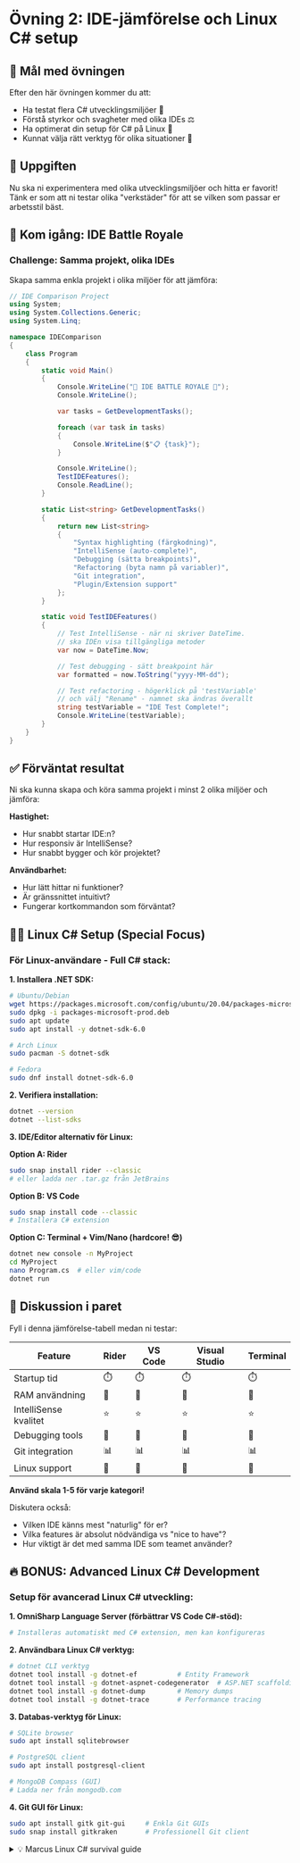 
# Övning 2: IDE-jämförelse och Linux C# setup

## 🎯 Mål med övningen

Efter den här övningen kommer du att:
- Ha testat flera C# utvecklingsmiljöer 🔄
- Förstå styrkor och svagheter med olika IDEs ⚖️
- Ha optimerat din setup för C# på Linux 🐧
- Kunnat välja rätt verktyg för olika situationer 🎯

## 🧩 Uppgiften

Nu ska ni experimentera med olika utvecklingsmiljöer och hitta er favorit! Tänk er som att ni testar olika "verkstäder" för att se vilken som passar er arbetsstil bäst.

## 🚀 Kom igång: IDE Battle Royale

### **Challenge: Samma projekt, olika IDEs**

Skapa samma enkla projekt i olika miljöer för att jämföra:

```csharp
// IDE Comparison Project
using System;
using System.Collections.Generic;
using System.Linq;

namespace IDEComparison
{
    class Program
    {
        static void Main()
        {
            Console.WriteLine("🥊 IDE BATTLE ROYALE 🥊");
            Console.WriteLine();

            var tasks = GetDevelopmentTasks();

            foreach (var task in tasks)
            {
                Console.WriteLine($"📋 {task}");
            }

            Console.WriteLine();
            TestIDEFeatures();
            Console.ReadLine();
        }

        static List<string> GetDevelopmentTasks()
        {
            return new List<string>
            {
                "Syntax highlighting (färgkodning)",
                "IntelliSense (auto-complete)",
                "Debugging (sätta breakpoints)",
                "Refactoring (byta namn på variabler)",
                "Git integration",
                "Plugin/Extension support"
            };
        }

        static void TestIDEFeatures()
        {
            // Test IntelliSense - när ni skriver DateTime.
            // ska IDEn visa tillgängliga metoder
            var now = DateTime.Now;

            // Test debugging - sätt breakpoint här
            var formatted = now.ToString("yyyy-MM-dd");

            // Test refactoring - högerklick på 'testVariable'
            // och välj "Rename" - namnet ska ändras överallt
            string testVariable = "IDE Test Complete!";
            Console.WriteLine(testVariable);
        }
    }
}
```

## ✅ Förväntat resultat

Ni ska kunna skapa och köra samma projekt i minst 2 olika miljöer och jämföra:

**Hastighet:**
- Hur snabbt startar IDE:n?
- Hur responsiv är IntelliSense?
- Hur snabbt bygger och kör projektet?

**Användbarhet:**
- Hur lätt hittar ni funktioner?
- Är gränssnittet intuitivt?
- Fungerar kortkommandon som förväntat?

## 🕵️‍♂️ Linux C# Setup (Special Focus)

### **För Linux-användare - Full C# stack:**

**1. Installera .NET SDK:**
```bash
# Ubuntu/Debian
wget https://packages.microsoft.com/config/ubuntu/20.04/packages-microsoft-prod.deb
sudo dpkg -i packages-microsoft-prod.deb
sudo apt update
sudo apt install -y dotnet-sdk-6.0

# Arch Linux
sudo pacman -S dotnet-sdk

# Fedora
sudo dnf install dotnet-sdk-6.0
```

**2. Verifiera installation:**
```bash
dotnet --version
dotnet --list-sdks
```

**3. IDE/Editor alternativ för Linux:**

**Option A: Rider**
```bash
sudo snap install rider --classic
# eller ladda ner .tar.gz från JetBrains
```

**Option B: VS Code**
```bash
sudo snap install code --classic
# Installera C# extension
```

**Option C: Terminal + Vim/Nano (hardcore! 😎)**
```bash
dotnet new console -n MyProject
cd MyProject
nano Program.cs  # eller vim/code
dotnet run
```

## 🤔 Diskussion i paret

Fyll i denna jämförelse-tabell medan ni testar:

| Feature | Rider | VS Code | Visual Studio | Terminal |
|---------|-------|---------|---------------|----------|
| Startup tid | ⏱️ | ⏱️ | ⏱️ | ⏱️ |
| RAM användning | 🐏 | 🐏 | 🐏 | 🐏 |
| IntelliSense kvalitet | ⭐ | ⭐ | ⭐ | ⭐ |
| Debugging tools | 🐛 | 🐛 | 🐛 | 🐛 |
| Git integration | 📊 | 📊 | 📊 | 📊 |
| Linux support | 🐧 | 🐧 | 🐧 | 🐧 |

**Använd skala 1-5 för varje kategori!**

Diskutera också:
- Vilken IDE känns mest "naturlig" för er?
- Vilka features är absolut nödvändiga vs "nice to have"?
- Hur viktigt är det med samma IDE som teamet använder?

## 🔥 BONUS: Advanced Linux C# Development

### **Setup för avancerad Linux C# utveckling:**

**1. OmniSharp Language Server (förbättrar VS Code C#-stöd):**
```bash
# Installeras automatiskt med C# extension, men kan konfigureras
```

**2. Användbara Linux C# verktyg:**
```bash
# dotnet CLI verktyg
dotnet tool install -g dotnet-ef          # Entity Framework
dotnet tool install -g dotnet-aspnet-codegenerator  # ASP.NET scaffolding
dotnet tool install -g dotnet-dump        # Memory dumps
dotnet tool install -g dotnet-trace       # Performance tracing
```

**3. Databas-verktyg för Linux:**
```bash
# SQLite browser
sudo apt install sqlitebrowser

# PostgreSQL client
sudo apt install postgresql-client

# MongoDB Compass (GUI)
# Ladda ner från mongodb.com
```

**4. Git GUI för Linux:**
```bash
sudo apt install gitk git-gui     # Enkla Git GUIs
sudo snap install gitkraken       # Professionell Git client
```

<details>
<summary>💡 Marcus Linux C# survival guide</summary>

**Marcus säger:**

"Linux + C# = Awesome combo! 🐧❤️ Microsoft har gjort fantastiskt jobb med cross-platform .NET.

**Pro-tips för Linux C# utveckling:**

1. **Terminal är din vän:** Lär er dotnet CLI - det är kraftfullt!
   ```bash
   dotnet new                 # Se alla project templates
   dotnet add package         # Installera NuGet packages
   dotnet publish            # Bygg för distribution
   ```

2. **Environment variables:** Sätt upp för olika miljöer
   ```bash
   export ASPNETCORE_ENVIRONMENT=Development
   export DOTNET_ENVIRONMENT=Development
   ```

3. **Performance:** Linux + .NET = ofta snabbare än Windows!

4. **Docker:** Perfekt för att containerisera .NET apps
   ```bash
   dotnet publish -c Release
   docker build -t myapp .
   ```

5. **Package managers:** Använd er distributions PM för system-tools, NuGet för .NET-bibliotek

**Vanliga Linux C# gotchas:**
- File paths: `/` inte `\`
- Case sensitivity: `MyFile.cs` ≠ `myfile.cs`
- Line endings: LF inte CRLF
- Permissions: `chmod +x` för executable files

**Bottom line:** Linux är en fantastisk platform för C# utveckling - ni kommer älska flexibiliteten! 🚀"

</details>
